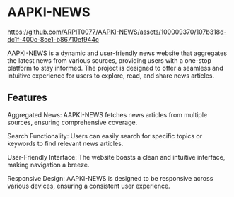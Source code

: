 # AAPKI-NEWS

https://github.com/ARPIT0077/AAPKI-NEWS/assets/100009370/107b318d-dc1f-400c-8ce1-b86710ef944c


AAPKI-NEWS is a dynamic and user-friendly news website that aggregates the latest news from various sources, providing users with a one-stop platform to stay informed. The project is designed to offer a seamless and intuitive experience for users to explore, read, and share news articles.

## Features
Aggregated News: AAPKI-NEWS fetches news articles from multiple sources, ensuring comprehensive coverage.

Search Functionality: Users can easily search for specific topics or keywords to find relevant news articles.

User-Friendly Interface: The website boasts a clean and intuitive interface, making navigation a breeze.

Responsive Design: AAPKI-NEWS is designed to be responsive across various devices, ensuring a consistent user experience.




